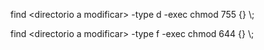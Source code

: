 find &lt;directorio a modificar&gt; -type d -exec chmod 755 {} &bsol;;

find &lt;directorio a modificar&gt; -type f -exec chmod 644 {} &bsol;;
